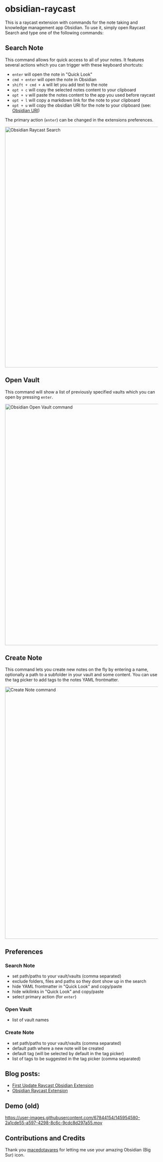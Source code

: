 # obsidian-raycast
This is a raycast extension with commands for the note taking and knowledge management app Obsidian. To use it, simply open Raycast Search and type one of the following commands:

## Search Note
This command allows for quick access to all of your notes.
It features several actions which you can trigger with these keyboard shortcuts: 
- `enter` will open the note in "Quick Look"
- `cmd + enter` will open the note in Obsidian
- `shift + cmd + A` will let you add text to the note
- `opt + c` will copy the selected notes content to your clipboard
- `opt + v` will paste the notes content to the app you used before raycast
- `opt + l` will copy a markdown link for the note to your clipboard
- `opt + u` will copy the obsidian URI for the note to your clipboard (see: [Obsidian URI](https://help.obsidian.md/Advanced+topics/Using+obsidian+URI))

The primary action (`enter`) can be changed in the extensions preferences.

<img width="793" alt="Obsidian Raycast Search" src="https://user-images.githubusercontent.com/67844154/138552923-35bfbfdf-a46a-4d23-ab7a-c17d90323f58.png">


## Open Vault
This command will show a list of previously specified vaults which you can open by pressing `enter`.

<img width="795" alt="Obsidian Open Vault command" src="https://user-images.githubusercontent.com/67844154/147991366-ef494cf8-bae7-4141-8fb6-fc14cf10182e.png">

## Create Note
This command lets you create new notes on the fly by entering a name, optionally a path to a subfolder in your vault and some content. You can use the tag picker to add tags to the notes YAML frontmatter.

<img width="831" alt="Create Note command" src="https://user-images.githubusercontent.com/67844154/149658484-50b87db0-e6cf-4669-89b1-e3c674723066.png">

## Preferences
### Search Note
- set path/paths to your vault/vaults (comma separated)
- exclude folders, files and paths so they dont show up in the search
- hide YAML frontmatter in "Quick Look" and copy/paste
- hide wikilinks in "Quick Look" and copy/paste
- select primary action (for `enter`)

### Open Vault
- list of vault names

### Create Note
- set path/paths to your vault/vaults (comma separated)
- default path where a new note will be created
- default tag (will be selected by default in the tag picker)
- list of tags to be suggested in the tag picker (comma separated)

## Blog posts:
- [First Update Raycast Obsidian Extension](https://www.marc-julian.de/2022/03/Obsidian%20Raycast%20Extension%20Update.html)
- [Obsidian Raycast Extension](https://www.marc-julian.de/2022/01/raycastobsidian.html)

## Demo (old)
https://user-images.githubusercontent.com/67844154/145954580-2a1cde55-a597-4298-8c6c-9cdc8d297a55.mov

## Contributions and Credits
Thank you [macedotavares](https://forum.obsidian.md/t/big-sur-icon/8121?u=marcjulian) for letting me use your amazing Obsidian (Big Sur) icon.
